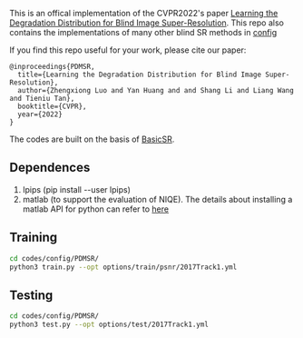 This is an offical implementation of the CVPR2022's paper [Learning the Degradation Distribution for Blind Image Super-Resolution](https://arxiv.org/abs/2203.04962). This repo also contains the implementations of many other blind SR methods in [config](codes/config/)

If you find this repo useful for your work, please cite our paper:
```
@inproceedings{PDMSR,
  title={Learning the Degradation Distribution for Blind Image Super-Resolution},
  author={Zhengxiong Luo and Yan Huang and and Shang Li and Liang Wang and Tieniu Tan},
  booktitle={CVPR},
  year={2022}
}
```

The codes are built on the basis of [BasicSR](https://github.com/xinntao/BasicSR).

## Dependences
1. lpips (pip install --user lpips)
2. matlab (to support the evaluation of NIQE). The details about installing a matlab API for python can refer to [here](https://ww2.mathworks.cn/help/matlab/matlab_external/install-the-matlab-engine-for-python.html)

## Training
```bash
cd codes/config/PDMSR/
python3 train.py --opt options/train/psnr/2017Track1.yml
```

## Testing
```bash
cd codes/config/PDMSR/
python3 test.py --opt options/test/2017Track1.yml
```